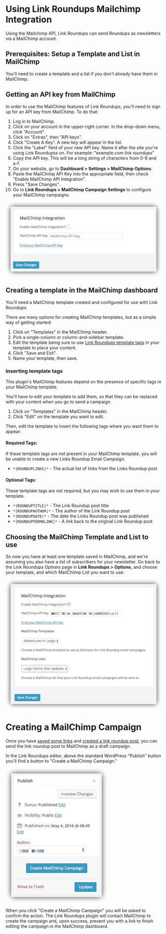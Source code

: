 # Using Link Roundups Mailchimp Integration

Using the Mailchimp API, Link Roundups can send Roundups as newsletters via a MailChimp account.

## Prerequisites: Setup a Template and List in MailChimp

You'll need to create a template and a list if you don't already have them in MailChimp.

## Getting an API key from MailChimp

In order to use the MailChimp features of Link Roundups, you'll need to sign up for an API key from MailChimp. To do that:

1. Log in to MailChimp.
2. Click on your account in the upper-right corner. In the drop-down menu, click "Account".
3. Click on "Extras", then "API keys".
4. Click "Create A Key". A new key will appear in the list.
5. Click the "Label" field of your new API key. Name it after the site you're using Link Roundupss on. For example: "example.com link roundups"
6. Copy the API key. This will be a long string of characters from 0-9 and a-f.
7. On your website, go to **Dashboard > Settings > MailChimp Options**.
8. Paste the MailChimp API Key into the appropriate field, then check "Enable MailChimp API Integration".
9. Press "Save Changes".
10. Go to **Link Roundups > MailChimp Campaign Settings** to configure your MailChimp campaigns.

![Link Roundups MailChimp API settings](./img/link-roundups-mailchimp-integration.png)

## Creating a template in the MailChimp dashboard

You'll need a MailChimp template created and configured for use with Link Roundups.

There are many options for creating MailChimp templates, but as a simple way of getting started:

1. Click on "Templates" in the MailChimp header.
2. Pick a single-column or column-and-sidebar template.
3. Edit the template being sure to use [Link Roundups template tags](#inserting-template-tags) in your template to place your content.
4. Click "Save and Exit".
5. Name your template, then save.

### Inserting template tags

This plugin's MailChimp features depend on the presence of specific tags in your MailChimp template.

You'll have to edit your template to add them, so that they can be replaced with your content when you go to send a campaign.

1. Click on "Templates" in the MailChimp header.
2. Click "Edit" on the template you want to edit.

Then, edit the template to insert the following tags where you want them to appear:

#### Required Tags:

If these template tags are not present in your MailChimp template, you will be unable to create a new Links Roundup Email Campaign.

- `*|ROUNDUPLINKS|*` - The actual list of links from the Links Roundup post

#### Optional Tags:

These template tags are not required, but you may wish to use them in your template.

- `*|ROUNDUPTITLE|*` - The Link Roundup post title
- `*|ROUNDUPAUTHOR|*` - The author of the Link Roundup post
- `*|ROUNDUPDATE|*` - The date the Links Roundup post was published
- `*|ROUNDUPPERMALINK|*` - A link back to the original Link Roundup post

## Choosing the MailChimp Template and List to use

So now you have at least one template saved in MailChimp, and we're assuming you also have a list of subscribers for your newsletter. Go back to the Link Roundups Options page in **Link Roundups > Options**, and choose your template, and which MailChiimp List you want to use:

![Link Roundups MailChimp API settings](./img/link-roundups-options-mailchimp-2.png)

# Creating a MailChimp Campaign

Once you have [saved some links](saving-links.md) and [created a link roundup post](link-roundups.md), you can send the link roundup post to MailChimp as a draft campaign.

In the Link Roundups editor, above the standard WordPress "Publish" button you'll find a button to "Create a MailChimp Campaign."

![Create MailChimp Campaign button in the post editor](./img/link-roundup-mailchimp-button.png)

When you click "Create a MailChimp Campaign" you will be asked to confirm the action. The Link Roundups plugin will contact MailChimp to create the campaign and, upon success, present you with a link to finish editing the campaign in the MailChimp dashboard.
